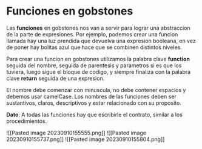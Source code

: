 # Funciones en gobstones

Las **funciones** en gobstones nos van a servir para lograr una abstraccion de la parte de expresiones. Por ejemplo, podemos crear una funcion llamada hay una luz prendida que devuelva una expresion booleana, en vez de poner hay bolitas azul que hace que se combinen distintos niveles.

Para crear una funcion en gobstones utilizamos la palabra clave **function** seguida del nombre, seguida de parentesis y parametros si es que los tuviera, luego sigue el bloque de codigo, y siempre finaliza con la palabra clave **return** seguida de una expresion.

El nombre debe comenzar con minuscula, no debe contener espacios y debemos usar camelCase. Los nombres de las funciones deben ser sustantivos, claros, descriptivos y estar relacionado con su proposito.

**Dato**: A todas las funciones hay que escribirle el contrato, similar a los procedimientos.

![[Pasted image 20230910155555.png]]
![[Pasted image 20230910155737.png]]
![[Pasted image 20230910155804.png]]

